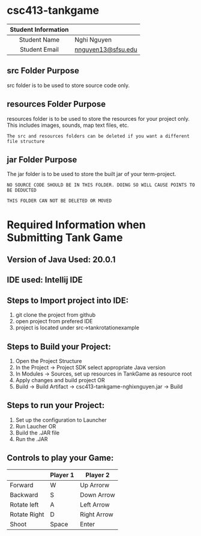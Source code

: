 # csc413-tankgame


| Student Information |                		|
|:-------------------:|-------------------------|
|  Student Name       |   Nghi Nguyen    	|
|  Student Email      |   nnguyen13@sfsu.edu   	|

## src Folder Purpose 
src folder is to be used to store source code only.

## resources Folder Purpose 
resources folder is to be used to store the resources for your project only. This includes images, sounds, map text files, etc.

`The src and resources folders can be deleted if you want a different file structure`

## jar Folder Purpose 
The jar folder is to be used to store the built jar of your term-project.

`NO SOURCE CODE SHOULD BE IN THIS FOLDER. DOING SO WILL CAUSE POINTS TO BE DEDUCTED`

`THIS FOLDER CAN NOT BE DELETED OR MOVED`

# Required Information when Submitting Tank Game

## Version of Java Used: 20.0.1

## IDE used: Intellij IDE

## Steps to Import project into IDE:
1. git clone the project from github
2. open project from prefered IDE
3. project is located under src->tankrotationexample

## Steps to Build your Project:
1. Open the Project Structure
2. In the Project -> Project SDK select appropriate Java version
3. In Modules -> Sources, set up resources in TankGame as resource root
4. Apply changes and build project OR
5. Build -> Build Artifact -> csc413-tankgame-nghixnguyen.jar -> Build
 
## Steps to run your Project: 
1. Set up the configuration to Launcher 
2. Run Laucher OR
3. Build the .JAR file
4. Run the .JAR

## Controls to play your Game:

|               | Player 1 | Player 2  |
|---------------|----------|-----------|
|  Forward      |    W     |Up Arrorw  |
|  Backward     |    S     |Down Arrow |
|  Rotate left  |    A     |Left Arrow |
|  Rotate Right |    D     |Right Arrow|
|  Shoot        |  Space   |   Enter   |

<!-- you may add more controls if you need to. -->